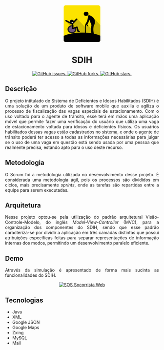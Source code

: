 <p align="center">
  <img src="https://raw.githubusercontent.com/jericgs/sdih/master/app/src/main/res/drawable-xxhdpi/ic_launcher.png" height="120" width="120" alt="dashboard-logo" />
</p>

<h1 align="center">SDIH</h1>

<p align="center">
  <a href="https://github.com/jericgs/sdih/issues">
    <img src="https://img.shields.io/github/issues/jericgs/sdih?color=black" alt="GitHub issues." />
  </a>
  <a href="https://github.com/jericgs/sdih/network">
    <img src="https://img.shields.io/github/forks/jericgs/sdih?color=black" alt="GitHub forks." />
  </a>
  <a href="https://github.com/jericgs/sdih/stargazers">
    <img src="https://img.shields.io/github/stars/jericgs/sdih?color=black" alt="GitHub stars." />
  </a>
</p>

## Descrição

<p align="justify">O projeto intitulado de Sistema de Deficientes e Idosos Habilitados (SDIH) é uma solução de um produto de software mobile que auxilia e agiliza o processo de fiscalização das vagas especiais de estacionamento. Com o uso voltado para o agente de trânsito, esse terá em mãos uma aplicação móvel que permite fazer uma verificação do usuário que utiliza uma vaga de estacionamento voltada para idosos e deficientes físicos. Os usuários habilitados dessas vagas estão cadastrados no sistema, e onde o agente de trânsito poderá ter acesso a todas as informações necessárias para julgar se o uso de uma vaga em questão está sendo usada por uma pessoa que realmente precisa, estando apto para o uso deste recurso.</p>

## Metodologia

<p align="justify">O Scrum foi a metodologia utilizada no desenvolvimento desse projeto. É considerada uma metodologia ágil, pois os processos são divididos em ciclos, mais precisamente <i>sprints</i>, onde as tarefas são repartidas entre a equipe para serem executadas.

## Arquitetura

<p align="justify">Nesse projeto optou-se pela utilização do padrão arquitetural Visão-Controle-Modelo, do inglês <i>Model-View-Controller</i> (MVC), para a organização dos componentes do SDIH, sendo que esse padrão caracteriza-se por dividir a aplicação em três camadas distintas que possui atribuições específicas feitas para separar representações de informação internas dos modos, permitindo um desenvolvimento paralelo eficiente.</p>

## Demo
<p align="justify">Através da simulação é apresentado de forma mais sucinta as funcionalidades do SDIH.</p>

<p align="center">
<a href="https://youtu.be/OEm-BWy30aY"><img src="http://img.youtube.com/vi/OEm-BWy30aY/0.jpg" height="338" width="504" alt="SOS Socorrista Web" /></a>
</p>

## Tecnologias
- Java
- XML
- Google JSON
- Google Maps
- Zxing
- MySQL
- Mail
